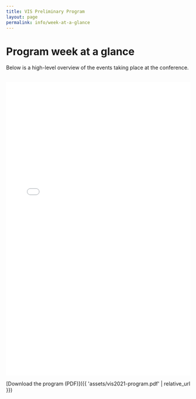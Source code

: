 ```yaml
---
title: VIS Preliminary Program
layout: page
permalink: info/week-at-a-glance
---
```


# Program week at a glance

Below is a high-level overview of the events taking place at the conference.

<br/>
<embed src="{{ 'assets/vis2021-program.pdf' | relative_url }}" type="application/pdf" width="100%" height="800px" />
<br/>

[Download the program (PDF)]({{ 'assets/vis2021-program.pdf' | relative_url }})

